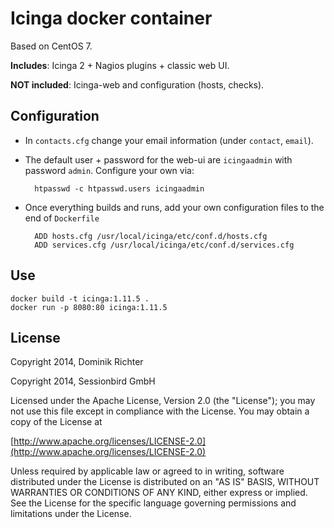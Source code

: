 # Icinga docker container

Based on CentOS 7.

**Includes**: Icinga 2 + Nagios plugins + classic web UI.

**NOT included**: Icinga-web and configuration (hosts, checks).

## Configuration

* In `contacts.cfg` change your email information (under `contact`, `email`).

* The default user + password for the web-ui are `icingaadmin` with password `admin`. Configure your own via:

        htpasswd -c htpasswd.users icingaadmin

* Once everything builds and runs, add your own configuration files to the end of `Dockerfile`

        ADD hosts.cfg /usr/local/icinga/etc/conf.d/hosts.cfg
        ADD services.cfg /usr/local/icinga/etc/conf.d/services.cfg

## Use

```
docker build -t icinga:1.11.5 .
docker run -p 8080:80 icinga:1.11.5
```

## License

Copyright 2014, Dominik Richter

Copyright 2014, Sessionbird GmbH

Licensed under the Apache License, Version 2.0 (the "License"); you may not use this file except in compliance with the License. You may obtain a copy of the License at

[http://www.apache.org/licenses/LICENSE-2.0](http://www.apache.org/licenses/LICENSE-2.0)

Unless required by applicable law or agreed to in writing, software distributed under the License is distributed on an "AS IS" BASIS, WITHOUT WARRANTIES OR CONDITIONS OF ANY KIND, either express or implied. See the License for the specific language governing permissions and limitations under the License.
